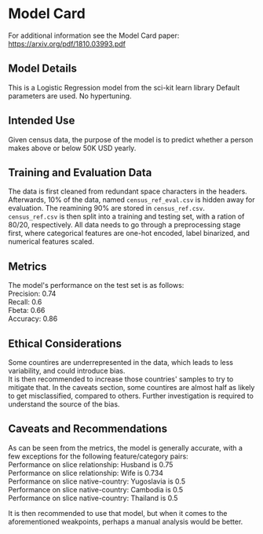 # Model Card

For additional information see the Model Card paper: https://arxiv.org/pdf/1810.03993.pdf

## Model Details
This is a Logistic Regression model from the sci-kit learn library
Default parameters are used.
No hypertuning.

## Intended Use
Given census data, the purpose of the model is to predict whether a person makes above or below 50K USD yearly.

## Training and Evaluation Data
The data is first cleaned from redundant space characters in the headers.
Afterwards, 10% of the data, named `census_ref_eval.csv` is hidden away for evaluation. The reamining 90% are stored in `census_ref.csv`.  
`census_ref.csv` is then split into a training and testing set, with a ration of 80/20, respectively.
All data needs to go through a preprocessing stage first, where categorical features are one-hot encoded, label binarized, and numerical features scaled.


## Metrics
The model's performance on the test set is as follows:  
Precision: 0.74  
Recall: 0.6  
Fbeta: 0.66  
Accuracy: 0.86  

## Ethical Considerations
Some countires are underrepresented in the data, which leads to less variability, and could introduce bias.  
It is then recommended to increase those countries' samples to try to mitigate that.
In the caveats section, some countires are almost half as likely to get misclassified, compared to others. Further investigation is required to understand the source of the bias.

## Caveats and Recommendations
As can be seen from the metrics, the model is generally accurate, with a few exceptions for the following feature/category pairs:  
Performance on slice relationship: Husband is 0.75  
Performance on slice relationship: Wife is 0.734  
Performance on slice native-country: Yugoslavia is 0.5  
Performance on slice native-country: Cambodia is 0.5  
Performance on slice native-country: Thailand is 0.5  
 
 
It is then recommended to use that model, but when it comes to the aforementioned weakpoints, perhaps a manual analysis would be better.  